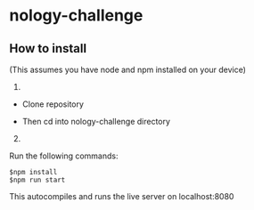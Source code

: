 # nology-challenge

## How to install

(This assumes you have node and npm installed on your device)

1)
- Clone repository

- Then cd into nology-challenge directory

2)
Run the following commands:
```
$npm install
$npm run start

```

This autocompiles and runs the live server on localhost:8080

